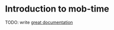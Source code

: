 # Introduction to mob-time

TODO: write [great documentation](http://jacobian.org/writing/what-to-write/)
